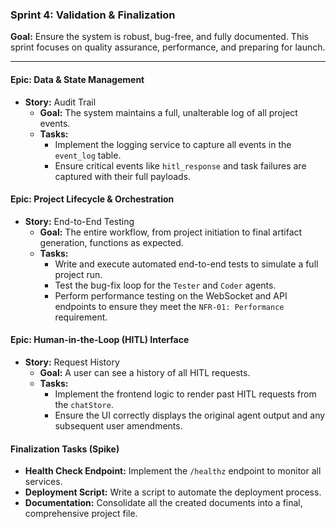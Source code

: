 ### **Sprint 4: Validation & Finalization**

**Goal:** Ensure the system is robust, bug-free, and fully documented. This sprint focuses on quality assurance, performance, and preparing for launch.

---

#### **Epic: Data & State Management**

* **Story:** Audit Trail
  * **Goal:** The system maintains a full, unalterable log of all project events.
  * **Tasks:**
    * Implement the logging service to capture all events in the `event_log` table.
    * Ensure critical events like `hitl_response` and task failures are captured with their full payloads.

#### **Epic: Project Lifecycle & Orchestration**

* **Story:** End-to-End Testing
  * **Goal:** The entire workflow, from project initiation to final artifact generation, functions as expected.
  * **Tasks:**
    * Write and execute automated end-to-end tests to simulate a full project run.
    * Test the bug-fix loop for the `Tester` and `Coder` agents.
    * Perform performance testing on the WebSocket and API endpoints to ensure they meet the `NFR-01: Performance` requirement.

#### **Epic: Human-in-the-Loop (HITL) Interface**

* **Story:** Request History
  * **Goal:** A user can see a history of all HITL requests.
  * **Tasks:**
    * Implement the frontend logic to render past HITL requests from the `chatStore`.
    * Ensure the UI correctly displays the original agent output and any subsequent user amendments.

#### **Finalization Tasks (Spike)**

* **Health Check Endpoint:** Implement the `/healthz` endpoint to monitor all services.
* **Deployment Script:** Write a script to automate the deployment process.
* **Documentation:** Consolidate all the created documents into a final, comprehensive project file.
